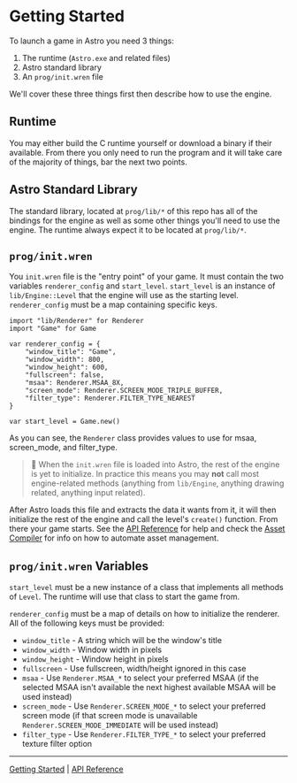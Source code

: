 # Getting Started
To launch a game in Astro you need 3 things:
 1. The runtime (`Astro.exe` and related files)
 2. Astro standard library
 3. An `prog/init.wren` file
 
 We'll cover these three things first then describe how to use the engine.
 
 ## Runtime
 You may either build the C runtime yourself or download a binary if their available. From there
 you only need to run the program and it will take care of the majority of things, bar the next
 two points.
 
 ## Astro Standard Library
 The standard library, located at `prog/lib/*` of this repo has all of the bindings for the engine
 as well as some other things you'll need to use the engine. The runtime always expect it to be
 located at `prog/lib/*`.
 
 ## `prog/init.wren`
 You `init.wren` file is the "entry point" of your game. It must contain the two variables `renderer_config`
 and `start_level`. `start_level` is an instance of `lib/Engine::Level` that the engine will use as the
 starting level. `renderer_config` must be a map containing specific keys.
 
    import "lib/Renderer" for Renderer
    import "Game" for Game
    
    var renderer_config = {
        "window_title": "Game",
        "window_width": 800,
        "window_height": 600,
        "fullscreen": false,
        "msaa": Renderer.MSAA_8X,
        "screen_mode": Renderer.SCREEN_MODE_TRIPLE_BUFFER,
        "filter_type": Renderer.FILTER_TYPE_NEAREST
    }
    
    var start_level = Game.new()

As you can see, the `Renderer` class provides values to use for msaa, screen_mode, and filter_type.

> 📝 When the `init.wren` file is loaded into Astro, the rest of the engine is yet to initialize.
> In practice this means you may **not** call most engine-related methods (anything from
> `lib/Engine`, anything drawing related, anything input related).    
  
After Astro loads this file and extracts the data it wants from it, it will then
initialize the rest of the engine and call the level's `create()` function. From
there your game starts. See the [API Reference](API.md) for help and check the
[Asset Compiler](AssetCompiler.md) for info on how to automate asset management.

`prog/init.wren` Variables
--------------------------
`start_level` must be a new instance of a class that implements all methods of `Level`. The runtime
will use that class to start the game from.

`renderer_config` must be a map of details on how to initialize the renderer. All of the following
keys must be provided:

 + `window_title` - A string which will be the window's title
 + `window_width` - Window width in pixels
 + `window_height` - Window height in pixels
 + `fullscreen` - Use fullscreen, width/height ignored in this case
 + `msaa` - Use `Renderer.MSAA_*` to select your preferred MSAA (if the selected MSAA isn't available
 the next highest available MSAA will be used instead)
 + `screen_mode` - Use `Renderer.SCREEN_MODE_*` to select your preferred screen mode (if that screen
 mode is unavailable `Renderer.SCREEN_MODE_IMMEDIATE` will be used instead)
 + `filter_type` - Use `Renderer.FILTER_TYPE_*` to select your preferred texture filter option

-----------

[Getting Started](GettingStarted.md) | [API Reference](API.md)